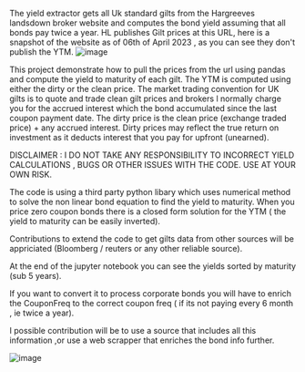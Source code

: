 The yield extractor gets all Uk standard gilts from the Hargreeves landsdown broker website and computes the bond yield assuming that all bonds pay twice a year. 
HL publishes Gilt prices at this URL, here is a snapshot of the website as of 06th of April 2023 , as you can see they don't publish the YTM.
![image](https://user-images.githubusercontent.com/33904196/230695331-10f95079-3cf3-4e77-8300-0cbc1196e34c.png)

This project demonstrate how to pull the prices from the url using pandas and compute the yield to maturity of each gilt. 
The YTM is computed using either the dirty or the clean price. The market trading convention for UK gilts is to quote and trade clean gilt prices and brokers l normally charge you for the accrued interest which the bond accumulated since the last coupon payment date.
The dirty price is the clean price (exchange traded price) + any accrued interest. Dirty prices may reflect the true return on investment as it deducts interest that you pay for upfront (unearned).

DISCLAIMER : I DO NOT TAKE ANY RESPONSIBILITY TO INCORRECT YIELD CALCULATIONS , BUGS OR OTHER ISSUES WITH THE CODE. USE AT YOUR OWN RISK.

The code is using a third party python libary which uses numerical method to solve the non linear bond equation to find the yield to maturity. 
When you price zero coupon bonds there is a closed form solution for the YTM ( the yield to maturity can be easily inverted).

Contributions to extend the code to get gilts data from other sources will be appriciated (Bloomberg / reuters  or any other reliable source).

At the end of the jupyter notebook you can see the yields sorted by maturity (sub 5 years).

If you want to convert it to process corporate bonds you will have to enrich the CouponFreq to the correct coupon freq ( if its not paying every 6 month , ie twice a year).

I possible contribution will be to use a source that includes all this information ,or use a web scrapper that enriches the bond info further. 

![image](https://user-images.githubusercontent.com/33904196/230694990-3e3236f4-e974-4948-925a-0e2c66918a54.png)

